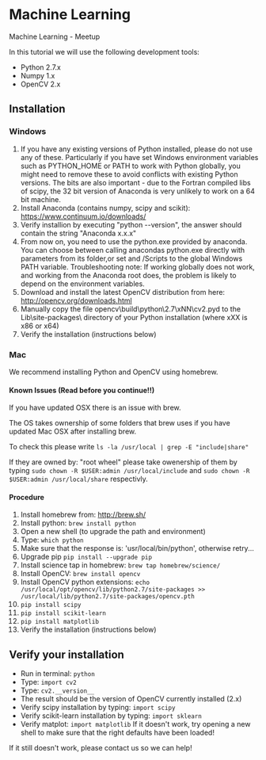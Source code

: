 # Machine Learning
Machine Learning - Meetup

In this tutorial we will use the following development tools:
 * Python 2.7.x
 * Numpy 1.x
 * OpenCV 2.x

## Installation

### Windows

 1. If you have any existing versions of Python installed, please do not use any of these. Particularly if you have set Windows environment variables such as PYTHON_HOME or PATH 
    to work with Python globally, you might need to remove these to avoid conflicts with existing Python versions. The bits are also important - due to the Fortran compiled libs of 
    scipy, the 32 bit version of Anaconda is very unlikely to work on a 64 bit machine.     
 2. Install Anaconda (contains numpy, scipy and scikit): https://www.continuum.io/downloads/
 2. Verify installion by executing "python --version", the answer should contain the string "Anaconda x.x.x"
 3. From now on, you  need to use the python.exe provided by anaconda. You can choose between calling anacondas python.exe directly with parameters from its folder,or set <PathToAnacondaRoot> and <PathToAnacondaRoot>/Scripts to the global Windows PATH variable. 
    Troubleshooting note:  If working globally does not work, and working from the Anaconda root does, the problem is likely to depend on the environment variables.  
 3. Download and install the latest OpenCV distribution from here: http://opencv.org/downloads.html
 4. Manually copy the file opencv\build\python\2.7\xNN\cv2.pyd to the Lib\site-packages\ directory of your Python installation (where xXX is x86 or x64)
 5. Verify the installation (instructions below)
 
### Mac

We recommend installing Python and OpenCV using homebrew.

#### Known Issues (Read before you continue!!)
If you have updated OSX there is an issue with brew. 

The OS takes ownership of some folders that brew uses if you have updated Mac OSX after installing brew.

To check this please write `ls -la /usr/local | grep -E "include|share"`

If they are owned by: "root   wheel" please take owenership of them by typing `sudo chown -R $USER:admin /usr/local/include` and  `sudo chown -R $USER:admin /usr/local/share` respectivly.


#### Procedure

 1. Install homebrew from: http://brew.sh/
 2. Install python: `brew install python`
 3. Open a new shell (to upgrade the path and environment)
 4. Type: `which python`
 5. Make sure that the response is: 'usr/local/bin/python', otherwise retry...
 6. Upgrade pip `pip install --upgrade pip`
 7. Install science tap in homebrew: `brew tap homebrew/science/`
 8. Install OpenCV: `brew install opencv`
 9. Install OpenCV python extensions: `echo /usr/local/opt/opencv/lib/python2.7/site-packages >> /usr/local/lib/python2.7/site-packages/opencv.pth`
10. `pip install scipy`
11. `pip install scikit-learn` 
12. `pip install matplotlib`
13. Verify the installation (instructions below)

## Verify your installation

 * Run in terminal: `python`
 * Type: `import cv2`
 * Type: `cv2.__version__`
 * The result should be the version of OpenCV currently installed (2.x)
 * Verify scipy installation by typing: `import scipy`
 * Verify scikit-learn installation by typing: `import sklearn`
 * Verify matplot: `import matplotlib`
If it doesn't work, try opening a new shell to make sure that the right defaults have been loaded!

If it still doesn't work, please contact us so we can help!
